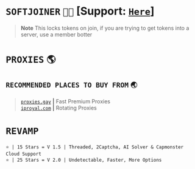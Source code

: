 # `SOFTJOINER` `🤷🏻` [Support: [`Here`](https://discord.gg/MXuPYeDRk2)]
> **Note**
> This locks tokens on join, if you are trying to get tokens into a server, use a member botter
# `PROXIES` `🌎`
## `RECOMMENDED PLACES TO BUY FROM` `🌏`
> [`proxies.gay`](https://proxies.gay) **|** Fast Premium Proxies <br>
> [`iproyal.com`](https://iproyal.com)    **|** Rotating Proxies
# `REVAMP`
```
⭐ | 15 Stars = V 1.5 | Threaded, 2Captcha, AI Solver & Capmonster Cloud Support
⭐ | 25 Stars = V 2.0 | Undetectable, Faster, More Options
```
